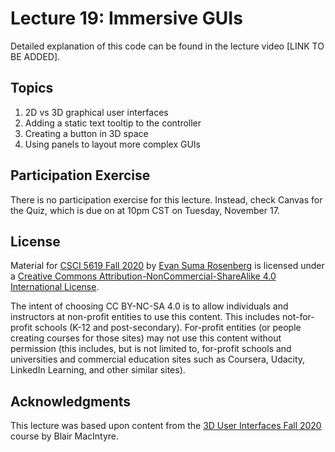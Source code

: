 # Lecture 19: Immersive GUIs

Detailed explanation of this code can be found in the lecture video [LINK TO BE ADDED].

## Topics

1. 2D vs 3D graphical user interfaces
2. Adding a static text tooltip to the controller
3. Creating a button in 3D space
4. Using panels to layout more complex GUIs

## Participation Exercise

There is no participation exercise for this lecture.  Instead, check Canvas for the Quiz, which is due on at 10pm CST on Tuesday, November 17.

## License

Material for [CSCI 5619 Fall 2020](https://canvas.umn.edu/courses/194179) by [Evan Suma Rosenberg](https://illusioneering.umn.edu/) is licensed under a [Creative Commons Attribution-NonCommercial-ShareAlike 4.0 International License](http://creativecommons.org/licenses/by-nc-sa/4.0/).

The intent of choosing CC BY-NC-SA 4.0 is to allow individuals and instructors at non-profit entities to use this content.  This includes not-for-profit schools (K-12 and post-secondary). For-profit entities (or people creating courses for those sites) may not use this content without permission (this includes, but is not limited to, for-profit schools and universities and commercial education sites such as Coursera, Udacity, LinkedIn Learning, and other similar sites).   

## Acknowledgments

This lecture was based upon content from the [3D User Interfaces Fall 2020](https://github.blairmacintyre.me/3dui-class-f20) course by Blair MacIntyre.
